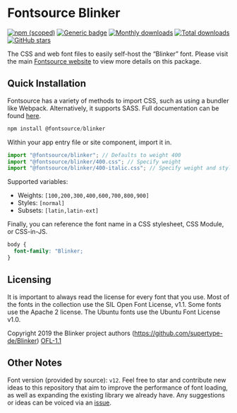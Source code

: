 # Fontsource Blinker

[![npm (scoped)](https://img.shields.io/npm/v/@fontsource/blinker?color=brightgreen)](https://www.npmjs.com/package/@fontsource/blinker) [![Generic badge](https://img.shields.io/badge/fontsource-passing-brightgreen)](https://github.com/fontsource/fontsource) [![Monthly downloads](https://badgen.net/npm/dm/@fontsource/blinker)](https://github.com/fontsource/fontsource) [![Total downloads](https://badgen.net/npm/dt/@fontsource/blinker)](https://github.com/fontsource/fontsource) [![GitHub stars](https://img.shields.io/github/stars/fontsource/fontsource.svg?style=social&label=Star)](https://github.com/fontsource/fontsource/stargazers)

The CSS and web font files to easily self-host the “Blinker” font. Please visit the main [Fontsource website](https://fontsource.org/fonts/blinker) to view more details on this package.

## Quick Installation

Fontsource has a variety of methods to import CSS, such as using a bundler like Webpack. Alternatively, it supports SASS. Full documentation can be found [here](https://fontsource.org/docs/introduction).

```javascript
npm install @fontsource/blinker
```

Within your app entry file or site component, import it in.

```javascript
import "@fontsource/blinker"; // Defaults to weight 400
import "@fontsource/blinker/400.css"; // Specify weight
import "@fontsource/blinker/400-italic.css"; // Specify weight and style

```

Supported variables:
- Weights: `[100,200,300,400,600,700,800,900]`
- Styles: `[normal]`
- Subsets: `[latin,latin-ext]`

Finally, you can reference the font name in a CSS stylesheet, CSS Module, or CSS-in-JS.

```css
body {
  font-family: "Blinker;
}
```

## Licensing
It is important to always read the license for every font that you use.
Most of the fonts in the collection use the SIL Open Font License, v1.1. Some fonts use the Apache 2 license. The Ubuntu fonts use the Ubuntu Font License v1.0.

Copyright 2019 the Blinker project authors (https://github.com/supertype-de/Blinker)
[OFL-1.1](http://scripts.sil.org/OFL)

## Other Notes
Font version (provided by source): `v12`.
Feel free to star and contribute new ideas to this repository that aim to improve the performance of font loading, as well as expanding the existing library we already have. Any suggestions or ideas can be voiced via an [issue](https://github.com/fontsource/fontsource/issues).